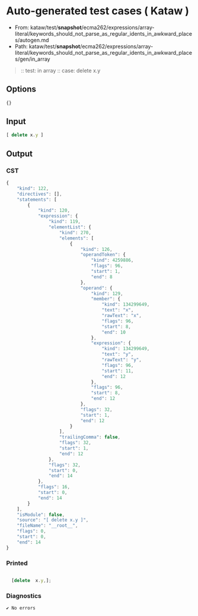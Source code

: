 # Auto-generated test cases ( Kataw )
- From: kataw/test/__snapshot__/ecma262/expressions/array-literal/keywords_should_not_parse_as_regular_idents_in_awkward_places/autogen.md
- Path: kataw/test/__snapshot__/ecma262/expressions/array-literal/keywords_should_not_parse_as_regular_idents_in_awkward_places/gen/in_array
> :: test: in array
> :: case: delete x.y
## Options

`````js
{}
`````
## Input

`````js
[ delete x.y ]
`````
## Output

### CST

```javascript
{
    "kind": 122,
    "directives": [],
    "statements": [
        {
            "kind": 120,
            "expression": {
                "kind": 119,
                "elementList": {
                    "kind": 270,
                    "elements": [
                        {
                            "kind": 126,
                            "operandToken": {
                                "kind": 4259886,
                                "flags": 96,
                                "start": 1,
                                "end": 8
                            },
                            "operand": {
                                "kind": 129,
                                "member": {
                                    "kind": 134299649,
                                    "text": "x",
                                    "rawText": "x",
                                    "flags": 96,
                                    "start": 8,
                                    "end": 10
                                },
                                "expression": {
                                    "kind": 134299649,
                                    "text": "y",
                                    "rawText": "y",
                                    "flags": 96,
                                    "start": 11,
                                    "end": 12
                                },
                                "flags": 96,
                                "start": 8,
                                "end": 12
                            },
                            "flags": 32,
                            "start": 1,
                            "end": 12
                        }
                    ],
                    "trailingComma": false,
                    "flags": 32,
                    "start": 1,
                    "end": 12
                },
                "flags": 32,
                "start": 0,
                "end": 14
            },
            "flags": 16,
            "start": 0,
            "end": 14
        }
    ],
    "isModule": false,
    "source": "[ delete x.y ]",
    "fileName": "__root__",
    "flags": 0,
    "start": 0,
    "end": 14
}
```

### Printed

```javascript

  [delete  x.y,];

```

### Diagnostics

```javascript
✔ No errors
```

